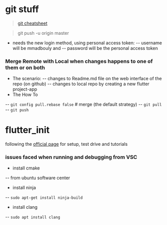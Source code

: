 # git stuff
>[git cheatsheet](https://www.codingforentrepreneurs.com/blog/setup-git-github-repo/)

> git push -u origin master
- needs the new login method, using personal access token:
-- username will be mmadbouly and 
-- password will be the personal access token

### Merge Remote with Local when changes happens to one of them or on both
- The scenario:
-- changes to Readme.md file on the web interface of the repo (on github)
-- changes to local repo by creating  a new flutter project-app
- The How To

-- `git config pull.rebase false` # merge (the default strategy)
-- `git pull`
-- `git push`



# flutter_init
following the [official page](https://docs.flutter.dev/get-started/install) for setup, test drive and tutorials
### issues faced when running and debugging from VSC
- install cmake

-- from ubuntu software center
- install ninja 

-- `sudo apt-get install ninja-build`
- install clang

-- `sudo apt install clang`
